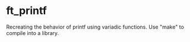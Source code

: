 # ft_printf
Recreating the behavior of printf using variadic functions.
Use "make" to compile into a library.

